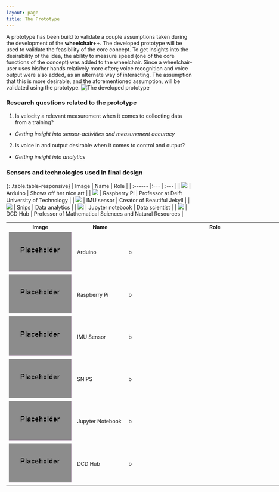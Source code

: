 ```yaml
---
layout: page
title: The Prototype
---
```


A prototype has been build to validate a couple assumptions taken during the development of the <b>wheelchair++. </b>The developed prototype will be used to validate the feasibility of the core concept.
To get insights into the desirability of the idea, the ability to measure speed (one of the core functions of the concept) was added to the wheelchair.
Since a wheelchair-user uses his/her hands relatively more often; voice recognition and voice output were also added, as an alternate way of interacting. The assumption that this is more desirable, and the aforementioned assumption, will be validated using the prototype.
![](\Fitnesswheelchair\img\placeholder.png "The developed prototype")

### Research questions related to the prototype
1. Is velocity a relevant measurement when it comes to collecting data from a training?  
  - <i>Getting insight into sensor-activities and measurement accuracy</i>
2. Is voice in and output desirable when it comes to control and output?  
  - <i>Getting insight into analytics</i>

### Sensors and technologies used in final design

{: .table.table-responsive}
| Image | Name | Role |
| :------ |:--- | :--- |
| ![](\Fitnesswheelchair\img\placeholder2.png "") | Arduino | Shows off her nice art |
| ![](\Fitnesswheelchair\img\placeholder2.png "") | Raspberry Pi | Professor at Delft University of Technology |
| ![](\Fitnesswheelchair\img\placeholder2.png "") | IMU sensor | Creator of Beautiful Jekyll |
| ![](\Fitnesswheelchair\img\placeholder2.png "") | Snips | Data analytics |
| ![](\Fitnesswheelchair\img\placeholder2.png "") | Jupyter notebook | Data scientist |
| ![](\Fitnesswheelchair\img\placeholder2.png "") | DCD Hub | Professor of Mathematical Sciences and Natural Resources |

<table class="" style="undefined;table-layout: fixed; width: 799px">
<colgroup>
<col style="width: 183px">
<col style="width: 138px">
<col style="width: 478px">
</colgroup>
  <tr>
    <th>Image</th>
    <th>Name</th>
    <th>Role</th>
  </tr>
  <tr>
    <td><img src="img\placeholder2.png" alt=""></td>
    <td>Arduino</td>
    <td>b</td>
  </tr>
  <tr>
    <td><img src="img\placeholder2.png" alt=""></td>
    <td>Raspberry Pi</td>
    <td>b</td>
  </tr>
  <tr>
    <td><img src="img\placeholder2.png" alt=""></td>
    <td>IMU Sensor</td>
    <td>b</td>
  </tr>
  <tr>
    <td><img src="img\placeholder2.png" alt=""></td>
    <td>SNIPS</td>
    <td>b</td>
  </tr>
  <tr>
    <td><img src="img\placeholder2.png" alt=""></td>
    <td>Jupyter Notebook</td>
    <td>b</td>
  </tr>
  <tr>
    <td><img src="img\placeholder2.png" alt=""></td>
    <td>DCD Hub</td>
    <td>b</td>
  </tr>
</table>
